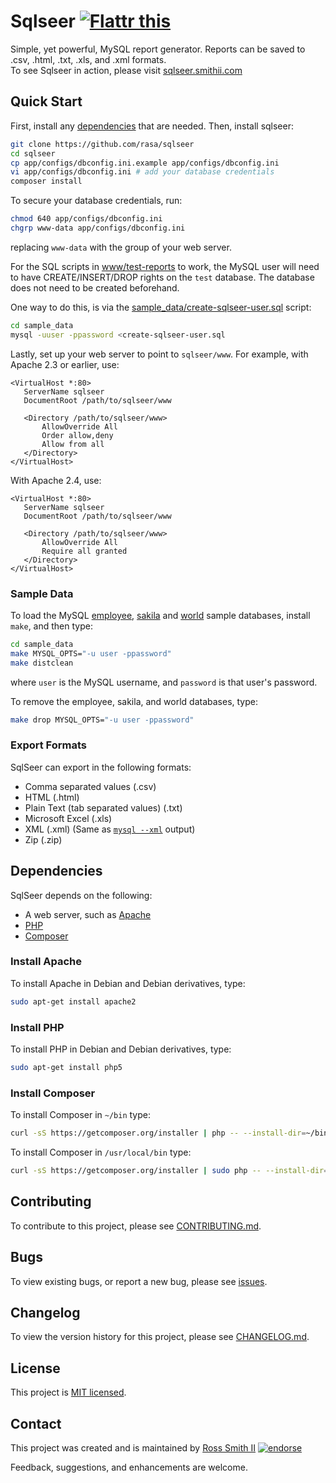 # Sqlseer [![Flattr this][flatter_png]][flatter]

Simple, yet powerful, MySQL report generator. Reports can be saved to .csv, .html, .txt, .xls, and .xml formats.  
To see Sqlseer in action, please visit [sqlseer.smithii.com](http://sqlseer.smithii.com/)


## Quick Start

First, install any [dependencies](#dependencies) that are needed. Then, install sqlseer:

````bash
git clone https://github.com/rasa/sqlseer
cd sqlseer
cp app/configs/dbconfig.ini.example app/configs/dbconfig.ini
vi app/configs/dbconfig.ini # add your database credentials
composer install
````
To secure your database credentials, run:
````bash
chmod 640 app/configs/dbconfig.ini
chgrp www-data app/configs/dbconfig.ini 
````
replacing `www-data` with the group of your web server.

For the SQL scripts in [www/test-reports](www/test-reports) to work, the MySQL user will need to have
CREATE/INSERT/DROP rights on the `test` database. The database does not need to be created beforehand. 

One way to do this, is via the [sample_data/create-sqlseer-user.sql](sample_data/create-sqlseer-user.sql) script:
````bash
cd sample_data
mysql -uuser -ppassword <create-sqlseer-user.sql
````

Lastly, set up your web server to point to `sqlseer/www`. For example, with Apache 2.3 or earlier, use:

````
<VirtualHost *:80>
   ServerName sqlseer
   DocumentRoot /path/to/sqlseer/www

   <Directory /path/to/sqlseer/www>
       AllowOverride All
       Order allow,deny
       Allow from all
   </Directory>
</VirtualHost>
````

With Apache 2.4, use:

````
<VirtualHost *:80>
   ServerName sqlseer
   DocumentRoot /path/to/sqlseer/www

   <Directory /path/to/sqlseer/www>
       AllowOverride All
       Require all granted
   </Directory>
</VirtualHost>
````

### Sample Data

To load the MySQL [employee][], [sakila][] and [world][] sample databases, install `make`, and then type:

````bash
cd sample_data
make MYSQL_OPTS="-u user -ppassword"
make distclean
````

where `user` is the MySQL username, and `password` is that user's password.

To remove the employee, sakila, and world databases, type:

````bash
make drop MYSQL_OPTS="-u user -ppassword"
````

### Export Formats

SqlSeer can export in the following formats:

* Comma separated values (.csv)
* HTML (.html)
* Plain Text (tab separated values) (.txt)
* Microsoft Excel (.xls)
* XML (.xml) (Same as [`mysql --xml`][option_mysql_xml] output)
* Zip (.zip)

## Dependencies

SqlSeer depends on the following:

* A web server, such as [Apache]
* [PHP][]
* [Composer][]

### Install Apache

To install Apache in Debian and Debian derivatives, type:

````bash
sudo apt-get install apache2
````

### Install PHP

To install PHP in Debian and Debian derivatives, type:

````bash
sudo apt-get install php5
````

### Install Composer

To install Composer in `~/bin` type:

````bash
curl -sS https://getcomposer.org/installer | php -- --install-dir=~/bin --filename=composer
````

To install Composer in `/usr/local/bin` type:

````bash
curl -sS https://getcomposer.org/installer | sudo php -- --install-dir=/usr/local/bin --filename=composer
````

## Contributing

To contribute to this project, please see [CONTRIBUTING.md](CONTRIBUTING.md).

## Bugs

To view existing bugs, or report a new bug, please see [issues](../../issues).

## Changelog

To view the version history for this project, please see [CHANGELOG.md](CHANGELOG.md).

## License

This project is [MIT licensed](LICENSE).

## Contact

This project was created and is maintained by [Ross Smith II][] [![endorse][endorse_png]][endorse]

Feedback, suggestions, and enhancements are welcome.

[Ross Smith II]: mailto:ross@smithii.com "ross@smithii.com"
[flatter]: https://flattr.com/submit/auto?user_id=rasa&url=https%3A%2F%2Fgithub.com%2Frasa%2Fsqlseer
[flatter_png]: http://button.flattr.com/flattr-badge-large.png "Flattr this"
[endorse]: https://coderwall.com/rasa
[endorse_png]: https://api.coderwall.com/rasa/endorsecount.png "endorse"

[option_mysql_xml]: http://dev.mysql.com/doc/refman/5.6/en/mysql-command-options.html#option_mysql_xml
[Apache]: http://httpd.apache.org/
[PHP]: http://php.net/
[Composer]: https://getcomposer.org/
[employee]: https://dev.mysql.com/doc/employee/en/
[world]: https://dev.mysql.com/doc/world-setup/en/
[sakila]: http://dev.mysql.com/doc/sakila/en/
